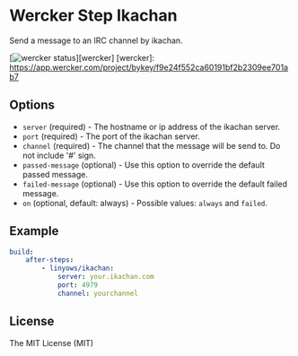Wercker Step Ikachan
====================

Send a message to an IRC channel by ikachan.

[![wercker status](https://app.wercker.com/status/f9e24f552ca60191bf2b2309ee701ab7/m/ "wercker status")][wercker]
[wercker]: https://app.wercker.com/project/bykey/f9e24f552ca60191bf2b2309ee701ab7

Options
-------

- `server` (required) - The hostname or ip address of the ikachan server.
- `port` (required) - The port of the ikachan server.
- `channel` (required) - The channel that the message will be send to. Do not include '#' sign.
- `passed-message` (optional) - Use this option to override the default passed message.
- `failed-message` (optional) -  Use this option to override the default failed message.
- `on` (optional, default: always) - Possible values: `always` and `failed`.

Example
-------

```yaml
build:
    after-steps:
        - linyows/ikachan:
            server: your.ikachan.com
            port: 4979
            channel: yourchannel
```

License
-------

The MIT License (MIT)
